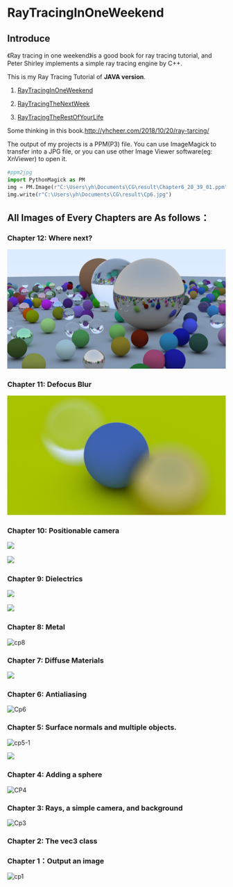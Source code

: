 # RayTracingInOneWeekend

## Introduce

《Ray tracing in one weekend》is a good book for ray tracing tutorial, and Peter Shirley implements a simple ray tracing engine by C++.

 This is my Ray Tracing Tutorial of **JAVA version**. 

1. [RayTracingInOneWeekend](https://github.com/yhcheer/RayTracingInOneWeekend)

2. [RayTracingTheNextWeek](https://github.com/yhcheer/RayTracingTheNextWeek)

3. [RayTracingTheRestOfYourLife](https://github.com/yhcheer/RayTracingTheRestOfYourLife)

Some thinking in this book.http://yhcheer.com/2018/10/20/ray-tarcing/

The output of my projects is a PPM(P3) file. You can use ImageMagick to transfer into a JPG file, or you can use other Image Viewer software(eg: XnViewer) to open it. 

```python
#ppm2jpg
import PythonMagick as PM
img = PM.Image(r"C:\Users\yh\Documents\CG\result\Chapter6_20_39_01.ppm")
img.write(r"C:\Users\yh\Documents\CG\result\Cp6.jpg")
```

## All Images of Every Chapters are As follows：

### Chapter 12:  Where next?

![](https://raw.githubusercontent.com/yhcheer/RayTracingInOneWeekend/master/image/Cp0.jpg)

### Chapter 11:   Defocus Blur

![cp11](https://raw.githubusercontent.com/yhcheer/RayTracingInOneWeekend/master/image/Cp11.jpg)

### Chapter 10:  Positionable camera

![](https://raw.githubusercontent.com/yhcheer/RayTracingInOneWeekend/master/image/Cp10.jpg)

![](https://raw.githubusercontent.com/yhcheer/RayTracingInOneWeekend/master/image/Cp10_2.jpg)

### Chapter 9:  Dielectrics

![](https://raw.githubusercontent.com/yhcheer/RayTracingInOneWeekend/master/image/Cp9.jpg)

![](https://raw.githubusercontent.com/yhcheer/RayTracingInOneWeekend/master/image/Cp9_2.jpg)

### Chapter 8:  Metal

![cp8](https://raw.githubusercontent.com/yhcheer/RayTracingInOneWeekend/master/image/Cp8.jpg)

### Chapter 7:    Diffuse Materials

![](https://raw.githubusercontent.com/yhcheer/RayTracingInOneWeekend/master/image/Cp7.jpg)

### Chapter 6:  Antialiasing

![Cp6](https://raw.githubusercontent.com/yhcheer/RayTracingInOneWeekend/master/image/Cp6.jpg)

### Chapter 5:   Surface normals and  multiple objects.

![cp5-1](https://raw.githubusercontent.com/yhcheer/RayTracingInOneWeekend/master/image/Cp5_1.jpg)

![](https://raw.githubusercontent.com/yhcheer/RayTracingInOneWeekend/master/image/Cp5_3.jpg)

### Chapter 4:  Adding a sphere

![CP4](https://raw.githubusercontent.com/yhcheer/RayTracingInOneWeekend/master/image/Cp4.jpg)

### Chapter 3:  Rays, a simple camera, and background

![Cp3](https://raw.githubusercontent.com/yhcheer/RayTracingInOneWeekend/master/image/Cp3.jpg)

### Chapter 2:   The vec3 class

### Chapter 1：Output an image

![cp1](https://raw.githubusercontent.com/yhcheer/RayTracingInOneWeekend/master/image/Cp1.jpg)